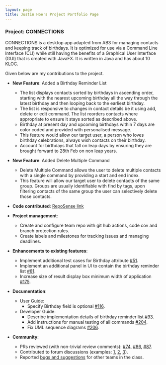 ```yaml
---
layout: page
title: Justin Hoe's Project Portfolio Page
---
```


### Project: CONNECTIONS

CONNECTIONS is a desktop app adapted from AB3 for managing contacts and keeping track of birthdays.
It is optimized for use via a Command Line Interface (CLI) while still having the benefits of a Graphical User Interface (GUI) that is created with JavaFX.
It is written in Java and has about 10 KLOC. 

Given below are my contributions to the project.

* **New Feature**: Added a Birthday Reminder List
    * The list displays contacts sorted by birthdays in ascending order, starting with the
      nearest upcoming birthday all the way through the latest birthday and then looping back
      to the earliest birthday.
    * The list is responsive to changes in contact details be it using add, delete or edit command. The list
      reorders contacts where appropriate to ensure it stays sorted as described above.
    * Birthday at present day and upcoming birthdays within 7 days are color coded and provided with personalised message.
    * This feature would allow our target user, a person who loves birthday celebrations, always wish contacts on
    their birthday.
    * Account for birthdays that fall on leap days by ensuring they are brought forward to 28th Feb on non leap years.

* **New Feature**: Added Delete Multiple Command
    * Delete Multiple Command allows the user to delete multiple contacts with a single command by providing
      a start and end index.
    * This feature will allow our target user to delete contacts of the same group. Groups are usually identifiable
      with find by tags, upon filtering contacts of the same group the user can selectively delete those contacts.


* **Code contributed**: [RepoSense link](https://nus-cs2103-ay2122s1.github.io/tp-dashboard/?search=&sort=groupTitle&sortWithin=title&timeframe=commit&mergegroup=&groupSelect=groupByRepos&breakdown=true&checkedFileTypes=docs~functional-code~test-code~other&since=2021-09-17&tabOpen=true&tabType=authorship&zFR=false&tabAuthor=Justinhoejj&tabRepo=AY2122S1-CS2103-F09-4%2Ftp%5Bmaster%5D&authorshipIsMergeGroup=false&authorshipFileTypes=docs~functional-code~test-code&authorshipIsBinaryFileTypeChecked=false)

* **Project management**:
    * Create and configure team repo with git hub actions, code cov and branch protection rules.
    * Create labels and milestones for tracking issues and managing deadlines.

* **Enhancements to existing features**:
    * Implement additional test cases for Birthday attribute [\#51](https://github.com/AY2122S1-CS2103-F09-4/tp/pull/51).
    * Implement an additional panel in UI to contain the birthday reminder list [\#81](https://github.com/AY2122S1-CS2103-F09-4/tp/pull/81).
    * Increase size of result display box minimum width of application [\#175](https://github.com/AY2122S1-CS2103-F09-4/tp/pull/175).

* **Documentation**:
    * User Guide:
        * Specify Birthday field is optional [\#116](https://github.com/AY2122S1-CS2103-F09-4/tp/pull/116).
  * Developer Guide:
    * Describe implementation details of birthday reminder list [\#93](https://github.com/AY2122S1-CS2103-F09-4/tp/pull/93).
    * Add instructions for manual testing of all commands [\#204](https://github.com/AY2122S1-CS2103-F09-4/tp/pull/204).
    * Fix UML sequence diagrams [\#206](https://github.com/AY2122S1-CS2103-F09-4/tp/pull/206).

* **Community**:
    * PRs reviewed (with non-trivial review comments): [\#74](https://github.com/AY2122S1-CS2103-F09-4/tp/pull/74), [\#86](https://github.com/AY2122S1-CS2103-F09-4/tp/pull/86), [\#87](https://github.com/AY2122S1-CS2103-F09-4/tp/pull/87).
    * Contributed to forum discussions (examples: [1](https://github.com/nus-cs2103-AY2122S1/forum/issues/91), [2](https://github.com/nus-cs2103-AY2122S1/forum/issues/221), [3](https://github.com/nus-cs2103-AY2122S1/forum/issues/328)).
    * Reported [bugs and suggestions](https://github.com/Justinhoejj/ped/issues) for other teams in the class.
